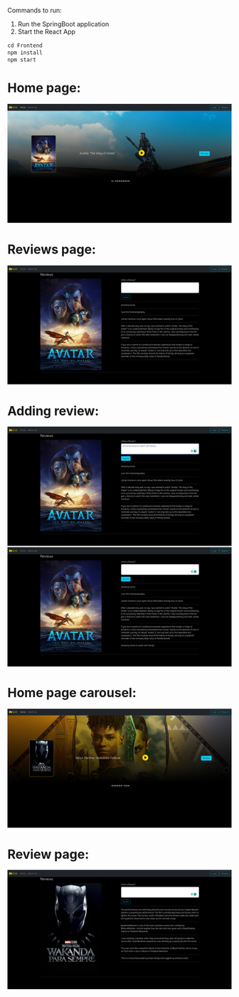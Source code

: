 Commands to run:
1. Run the SpringBoot application 
2. Start the React App 

```
cd Frontend
npm install
npm start
```

<h1>Home page:</h1>
<img src="screenshots/home_avatar.png">
<h1>Reviews page:</h1>
<img src="screenshots/avatar_reviews.png">
<h1>Adding review:</h1>
<img src="screenshots/add_review.png">
<img src="screenshots/added_review.png">
<h1>Home page carousel:</h1>
<img src="screenshots/blackpanther.png">
<h1>Review page:</h1>
<img src="screenshots/blackpantherReviews.png">